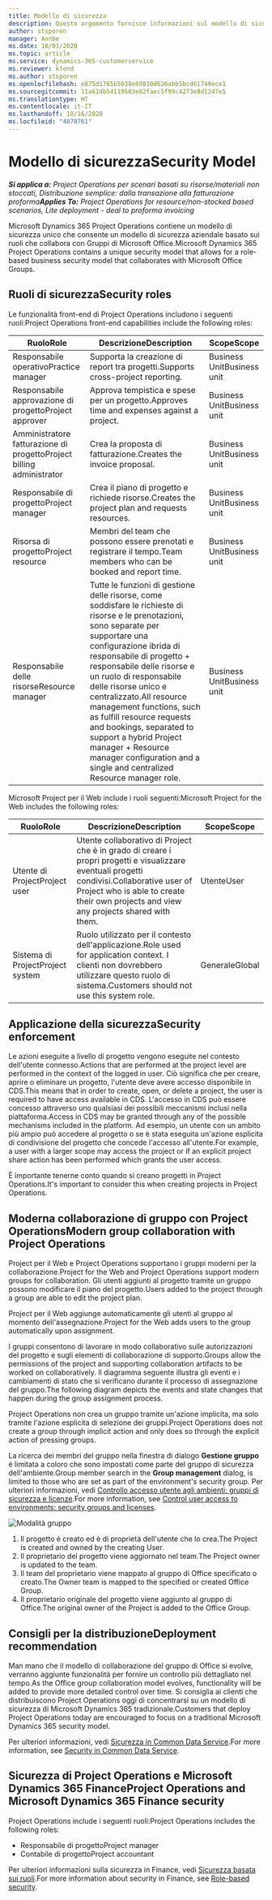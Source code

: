 ```yaml
---
title: Modello di sicurezza
description: Questo argomento fornisce informazioni sul modello di sicurezza in Dynamics 365 Project Operations.
author: stsporen
manager: Annbe
ms.date: 10/01/2020
ms.topic: article
ms.service: dynamics-365-customerservice
ms.reviewer: kfend
ms.author: stsporen
ms.openlocfilehash: e875d1765b5038e60830d626abb5bcd61749ece1
ms.sourcegitcommit: 11a61db54119503e82faec5f99c4273e8d1247e5
ms.translationtype: HT
ms.contentlocale: it-IT
ms.lasthandoff: 10/16/2020
ms.locfileid: "4078761"
---
```

# <a name="security-model"></a><span data-ttu-id="38033-103">Modello di sicurezza</span><span class="sxs-lookup"><span data-stu-id="38033-103">Security Model</span></span>

<span data-ttu-id="38033-104">_**Si applica a:** Project Operations per scenari basati su risorse/materiali non stoccati, Distribuzione semplice: dalla transazione alla fatturazione proforma_</span><span class="sxs-lookup"><span data-stu-id="38033-104">_**Applies To:** Project Operations for resource/non-stocked based scenarios, Lite deployment - deal to proforma invoicing_</span></span>

<span data-ttu-id="38033-105">Microsoft Dynamics 365 Project Operations contiene un modello di sicurezza unico che consente un modello di sicurezza aziendale basato sui ruoli che collabora con Gruppi di Microsoft Office.</span><span class="sxs-lookup"><span data-stu-id="38033-105">Microsoft Dynamics 365 Project Operations contains a unique security model that allows for a role-based business security model that collaborates with Microsoft Office Groups.</span></span> 


## <a name="security-roles"></a><span data-ttu-id="38033-106">Ruoli di sicurezza</span><span class="sxs-lookup"><span data-stu-id="38033-106">Security roles</span></span>
<span data-ttu-id="38033-107">Le funzionalità front-end di Project Operations includono i seguenti ruoli:</span><span class="sxs-lookup"><span data-stu-id="38033-107">Project Operations front-end capabilities include the following roles:</span></span>

| <span data-ttu-id="38033-108">Ruolo</span><span class="sxs-lookup"><span data-stu-id="38033-108">Role</span></span>                          | <span data-ttu-id="38033-109">Descrizione</span><span class="sxs-lookup"><span data-stu-id="38033-109">Description</span></span>                                                                                                                                                                 | <span data-ttu-id="38033-110">Scope</span><span class="sxs-lookup"><span data-stu-id="38033-110">Scope</span></span> |
|-------------------------------|-----------------------------------------------------------------------------------------------------------------------------------------------------------------------------|------|
| <span data-ttu-id="38033-111">Responsabile operativo</span><span class="sxs-lookup"><span data-stu-id="38033-111">Practice manager</span></span>              | <span data-ttu-id="38033-112">Supporta la creazione di report tra progetti.</span><span class="sxs-lookup"><span data-stu-id="38033-112">Supports cross-project reporting.</span></span>                                                                                                            | <span data-ttu-id="38033-113">Business Unit</span><span class="sxs-lookup"><span data-stu-id="38033-113">Business unit</span></span>              |
| <span data-ttu-id="38033-114">Responsabile approvazione di progetto</span><span class="sxs-lookup"><span data-stu-id="38033-114">Project approver</span></span>              | <span data-ttu-id="38033-115">Approva tempistica e spese per un progetto.</span><span class="sxs-lookup"><span data-stu-id="38033-115">Approves time and expenses against a project.</span></span>                                                                                                                              | <span data-ttu-id="38033-116">Business Unit</span><span class="sxs-lookup"><span data-stu-id="38033-116">Business unit</span></span> |
| <span data-ttu-id="38033-117">Amministratore fatturazione di progetto</span><span class="sxs-lookup"><span data-stu-id="38033-117">Project billing administrator</span></span> | <span data-ttu-id="38033-118">Crea la proposta di fatturazione.</span><span class="sxs-lookup"><span data-stu-id="38033-118">Creates the invoice proposal.</span></span>                                                                                                                                                 | <span data-ttu-id="38033-119">Business Unit</span><span class="sxs-lookup"><span data-stu-id="38033-119">Business unit</span></span> |
| <span data-ttu-id="38033-120">Responsabile di progetto</span><span class="sxs-lookup"><span data-stu-id="38033-120">Project manager</span></span>               | <span data-ttu-id="38033-121">Crea il piano di progetto e richiede risorse.</span><span class="sxs-lookup"><span data-stu-id="38033-121">Creates the project plan and requests resources.</span></span>                                                                                                                              | <span data-ttu-id="38033-122">Business Unit</span><span class="sxs-lookup"><span data-stu-id="38033-122">Business unit</span></span> |
| <span data-ttu-id="38033-123">Risorsa di progetto</span><span class="sxs-lookup"><span data-stu-id="38033-123">Project resource</span></span>              | <span data-ttu-id="38033-124">Membri del team che possono essere prenotati e registrare il tempo.</span><span class="sxs-lookup"><span data-stu-id="38033-124">Team members who can be booked and report time.</span></span>                                                                                                          | <span data-ttu-id="38033-125">Business Unit</span><span class="sxs-lookup"><span data-stu-id="38033-125">Business unit</span></span>|
| <span data-ttu-id="38033-126">Responsabile delle risorse</span><span class="sxs-lookup"><span data-stu-id="38033-126">Resource manager</span></span>              | <span data-ttu-id="38033-127">Tutte le funzioni di gestione delle risorse, come soddisfare le richieste di risorse e le prenotazioni, sono separate per supportare una configurazione ibrida di responsabile di progetto + responsabile delle risorse e un ruolo di responsabile delle risorse unico e centralizzato.</span><span class="sxs-lookup"><span data-stu-id="38033-127">All resource management functions, such as fulfill resource requests and bookings, separated to support a hybrid Project manager + Resource manager configuration and a single and centralized Resource manager role.</span></span> | <span data-ttu-id="38033-128">Business Unit</span><span class="sxs-lookup"><span data-stu-id="38033-128">Business unit</span></span> |


<span data-ttu-id="38033-129">Microsoft Project per il Web include i ruoli seguenti:</span><span class="sxs-lookup"><span data-stu-id="38033-129">Microsoft Project for the Web includes the following roles:</span></span>

| <span data-ttu-id="38033-130">Ruolo</span><span class="sxs-lookup"><span data-stu-id="38033-130">Role</span></span>           | <span data-ttu-id="38033-131">Descrizione</span><span class="sxs-lookup"><span data-stu-id="38033-131">Description</span></span>                                                                                                        | <span data-ttu-id="38033-132">Scope</span><span class="sxs-lookup"><span data-stu-id="38033-132">Scope</span></span>  |
|----------------|--------------------------------------------------------------------------------------------------------------------|--------|
| <span data-ttu-id="38033-133">Utente di Project</span><span class="sxs-lookup"><span data-stu-id="38033-133">Project user</span></span>   | <span data-ttu-id="38033-134">Utente collaborativo di Project che è in grado di creare i propri progetti e visualizzare eventuali progetti condivisi.</span><span class="sxs-lookup"><span data-stu-id="38033-134">Collaborative user of Project   who is able to create their own projects and view any projects shared with   them.</span></span> | <span data-ttu-id="38033-135">Utente</span><span class="sxs-lookup"><span data-stu-id="38033-135">User</span></span>   |
| <span data-ttu-id="38033-136">Sistema di Project</span><span class="sxs-lookup"><span data-stu-id="38033-136">Project system</span></span> | <span data-ttu-id="38033-137">Ruolo utilizzato per il contesto dell'applicazione.</span><span class="sxs-lookup"><span data-stu-id="38033-137">Role used for application   context.</span></span> <span data-ttu-id="38033-138">I clienti non dovrebbero utilizzare questo ruolo di sistema.</span><span class="sxs-lookup"><span data-stu-id="38033-138">Customers should not use this system role.</span></span>                                    | <span data-ttu-id="38033-139">Generale</span><span class="sxs-lookup"><span data-stu-id="38033-139">Global</span></span> |

## <a name="security-enforcement"></a><span data-ttu-id="38033-140">Applicazione della sicurezza</span><span class="sxs-lookup"><span data-stu-id="38033-140">Security enforcement</span></span>
<span data-ttu-id="38033-141">Le azioni eseguite a livello di progetto vengono eseguite nel contesto dell'utente connesso.</span><span class="sxs-lookup"><span data-stu-id="38033-141">Actions that are performed at the project level are performed in the context of the logged in user.</span></span> <span data-ttu-id="38033-142">Ciò significa che per creare, aprire o eliminare un progetto, l'utente deve avere accesso disponibile in CDS.</span><span class="sxs-lookup"><span data-stu-id="38033-142">This means that in order to create, open, or delete a project, the user is required to have access available in CDS.</span></span> <span data-ttu-id="38033-143">L'accesso in CDS può essere concesso attraverso uno qualsiasi dei possibili meccanismi inclusi nella piattaforma.</span><span class="sxs-lookup"><span data-stu-id="38033-143">Access in CDS may be granted through any of the possible mechanisms included in the platform.</span></span> <span data-ttu-id="38033-144">Ad esempio, un utente con un ambito più ampio può accedere al progetto o se è stata eseguita un'azione esplicita di condivisione del progetto che concede l'accesso all'utente.</span><span class="sxs-lookup"><span data-stu-id="38033-144">For example, a user with a larger scope may access the project or if an explicit project share action has been performed which grants the user access.</span></span>

<span data-ttu-id="38033-145">È importante tenerne conto quando si creano progetti in Project Operations.</span><span class="sxs-lookup"><span data-stu-id="38033-145">It's important to consider this when creating projects in Project Operations.</span></span>

## <a name="modern-group-collaboration-with-project-operations"></a><span data-ttu-id="38033-146">Moderna collaborazione di gruppo con Project Operations</span><span class="sxs-lookup"><span data-stu-id="38033-146">Modern group collaboration with Project Operations</span></span>
<span data-ttu-id="38033-147">Project per il Web e Project Operations supportano i gruppi moderni per la collaborazione.</span><span class="sxs-lookup"><span data-stu-id="38033-147">Project for the Web and Project Operations support modern groups for collaboration.</span></span> <span data-ttu-id="38033-148">Gli utenti aggiunti al progetto tramite un gruppo possono modificare il piano del progetto.</span><span class="sxs-lookup"><span data-stu-id="38033-148">Users added to the project through a group are able to edit the project plan.</span></span>

<span data-ttu-id="38033-149">Project per il Web aggiunge automaticamente gli utenti al gruppo al momento dell'assegnazione.</span><span class="sxs-lookup"><span data-stu-id="38033-149">Project for the Web adds users to the group automatically upon assignment.</span></span>

<span data-ttu-id="38033-150">I gruppi consentono di lavorare in modo collaborativo sulle autorizzazioni del progetto e sugli elementi di collaborazione di supporto.</span><span class="sxs-lookup"><span data-stu-id="38033-150">Groups allow the permissions of the project and supporting collaboration artifacts to be worked on collaboratively.</span></span> <span data-ttu-id="38033-151">Il diagramma seguente illustra gli eventi e i cambiamenti di stato che si verificano durante il processo di assegnazione del gruppo.</span><span class="sxs-lookup"><span data-stu-id="38033-151">The following diagram depicts the events and state changes that happen during the group assignment process.</span></span>

<span data-ttu-id="38033-152">Project Operations non crea un gruppo tramite un'azione implicita, ma solo tramite l'azione esplicita di selezione dei gruppi.</span><span class="sxs-lookup"><span data-stu-id="38033-152">Project Operations does not create a group through implicit action and only does so through the explicit action of pressing groups.</span></span>

<span data-ttu-id="38033-153">La ricerca dei membri del gruppo nella finestra di dialogo **Gestione gruppo** è limitata a coloro che sono impostati come parte del gruppo di sicurezza dell'ambiente.</span><span class="sxs-lookup"><span data-stu-id="38033-153">Group member search in the **Group management** dialog, is limited to those who are set as part of the environment's security group.</span></span> <span data-ttu-id="38033-154">Per ulteriori informazioni, vedi [Controllo accesso utente agli ambienti: gruppi di sicurezza e licenze](https://docs.microsoft.com/power-platform/admin/control-user-access).</span><span class="sxs-lookup"><span data-stu-id="38033-154">For more information, see [Control user access to environments: security groups and licenses](https://docs.microsoft.com/power-platform/admin/control-user-access).</span></span>

![Modalità gruppo](./media/groupsmode.png)

1. <span data-ttu-id="38033-156">Il progetto è creato ed è di proprietà dell'utente che lo crea.</span><span class="sxs-lookup"><span data-stu-id="38033-156">The Project is created and owned by the creating User.</span></span>
2. <span data-ttu-id="38033-157">Il proprietario del progetto viene aggiornato nel team.</span><span class="sxs-lookup"><span data-stu-id="38033-157">The Project owner is updated to the team.</span></span>
3. <span data-ttu-id="38033-158">Il team del proprietario viene mappato al gruppo di Office specificato o creato.</span><span class="sxs-lookup"><span data-stu-id="38033-158">The Owner team is mapped to the specified or created Office Group.</span></span>
4. <span data-ttu-id="38033-159">Il proprietario originale del progetto viene aggiunto al gruppo di Office.</span><span class="sxs-lookup"><span data-stu-id="38033-159">The original owner of the Project is added to the Office Group.</span></span>

## <a name="deployment-recommendation"></a><span data-ttu-id="38033-160">Consigli per la distribuzione</span><span class="sxs-lookup"><span data-stu-id="38033-160">Deployment recommendation</span></span>
<span data-ttu-id="38033-161">Man mano che il modello di collaborazione del gruppo di Office si evolve, verranno aggiunte funzionalità per fornire un controllo più dettagliato nel tempo.</span><span class="sxs-lookup"><span data-stu-id="38033-161">As the Office group collaboration model evolves, functionality will be added to provide more detailed control over time.</span></span> <span data-ttu-id="38033-162">Si consiglia ai clienti che distribuiscono Project Operations oggi di concentrarsi su un modello di sicurezza di Microsoft Dynamics 365 tradizionale.</span><span class="sxs-lookup"><span data-stu-id="38033-162">Customers that deploy Project Operations today are encouraged to focus on a traditional Microsoft Dynamics 365 security model.</span></span>

<span data-ttu-id="38033-163">Per ulteriori informazioni, vedi [Sicurezza in Common Data Service](https://docs.microsoft.com/power-platform/admin/wp-security).</span><span class="sxs-lookup"><span data-stu-id="38033-163">For more information, see [Security in Common Data Service](https://docs.microsoft.com/power-platform/admin/wp-security).</span></span>

## <a name="project-operations-and-microsoft-dynamics-365-finance-security"></a><span data-ttu-id="38033-164">Sicurezza di Project Operations e Microsoft Dynamics 365 Finance</span><span class="sxs-lookup"><span data-stu-id="38033-164">Project Operations and Microsoft Dynamics 365 Finance security</span></span>
<span data-ttu-id="38033-165">Project Operations include i seguenti ruoli:</span><span class="sxs-lookup"><span data-stu-id="38033-165">Project Operations includes the following roles:</span></span>

- <span data-ttu-id="38033-166">Responsabile di progetto</span><span class="sxs-lookup"><span data-stu-id="38033-166">Project manager</span></span>
- <span data-ttu-id="38033-167">Contabile di progetto</span><span class="sxs-lookup"><span data-stu-id="38033-167">Project accountant</span></span>

<span data-ttu-id="38033-168">Per ulteriori informazioni sulla sicurezza in Finance, vedi [Sicurezza basata sui ruoli](https://docs.microsoft.com/dynamics365/fin-ops-core/dev-itpro/sysadmin/role-based-security).</span><span class="sxs-lookup"><span data-stu-id="38033-168">For more information about security in Finance, see [Role-based security](https://docs.microsoft.com/dynamics365/fin-ops-core/dev-itpro/sysadmin/role-based-security).</span></span>


